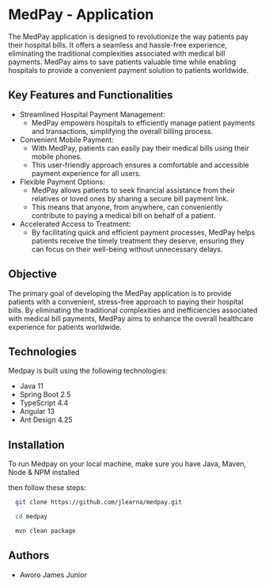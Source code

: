# MedPay -  Application
The MedPay application is designed to revolutionize the way patients pay their hospital bills. It offers a seamless and hassle-free experience, eliminating the traditional complexities associated with medical bill payments. MedPay aims to save patients valuable time while enabling hospitals to provide a convenient payment solution to patients worldwide.

## Key Features and Functionalities
- Streamlined Hospital Payment Management: 
  - MedPay empowers hospitals to efficiently manage patient payments and transactions, simplifying the overall billing process.
- Convenient Mobile Payment: 
  - With MedPay, patients can easily pay their medical bills using their mobile phones. 
  - This user-friendly approach ensures a comfortable and accessible payment experience for all users.
- Flexible Payment Options: 
  - MedPay allows patients to seek financial assistance from their relatives or loved ones by sharing a secure bill payment link. 
  - This means that anyone, from anywhere, can conveniently contribute to paying a medical bill on behalf of a patient.
- Accelerated Access to Treatment: 
  - By facilitating quick and efficient payment processes, MedPay helps patients receive the timely treatment they deserve, ensuring they can focus on their well-being without unnecessary delays.

## Objective
The primary goal of developing the MedPay application is to provide patients with a convenient, stress-free approach to paying their hospital bills. By eliminating the traditional complexities and inefficiencies associated with medical bill payments, MedPay aims to enhance the overall healthcare experience for patients worldwide.

## Technologies

Medpay is built using the following technologies:

-   Java 11
-   Spring Boot 2.5
-   TypeScript 4.4
-   Angular 13
-   Ant Design 4.25

## Installation

To run Medpay on your local machine, make sure you have Java, Maven, Node & NPM installed 

then follow these steps:

```bash
  git clone https://github.com/jlearna/medpay.git

  cd medpay

  mvn clean package

```

## Authors
- Aworo James Junior
